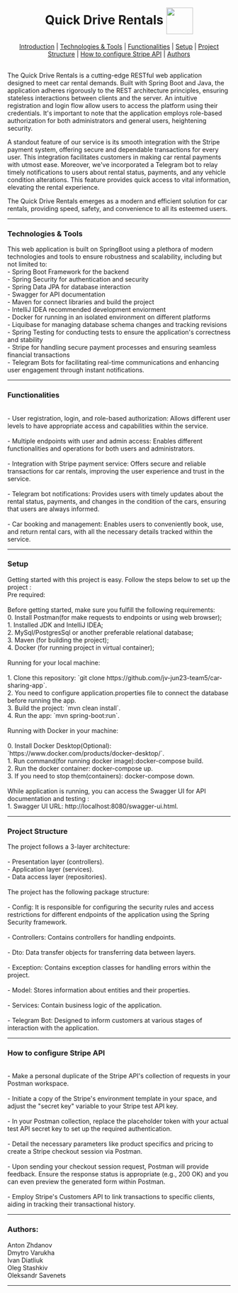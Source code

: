 <div align="center">
    <h1> Quick Drive Rentals <img src="https://drive.google.com/uc?export=view&id=1EzaEiJA7ebELv237AoRqIOCxuVH6TDYL" align="center" width="60" /></h1>
</div>



<div align="center">
    <a href="#introduction">Introduction</a> |
    <a href="#technologies">Technologies & Tools</a> |
    <a href="#functionalities">Functionalities</a> |
    <a href="#setup">Setup</a> |
    <a href="#project structure">Project Structure</a> |
    <a href="#configure stripe api">How to configure Stripe API</a> |
    <a href="#authors">Authors</a>
</div>
   

<div id="introduction">
    <br>
    <p>
       The Quick Drive Rentals is a cutting-edge RESTful web application 
designed to meet car rental demands. Built with Spring Boot and Java, the 
application adheres rigorously to the REST architecture principles, ensuring 
stateless interactions between clients and the server. An intuitive registration 
and login flow allow users to access the platform using their credentials. It's 
important to note that the application employs role-based authorization for both 
administrators and general users, heightening security.

A standout feature of our service is its smooth integration with the Stripe payment 
system, offering secure and dependable transactions for every user. This integration 
facilitates customers in making car rental payments with utmost ease. Moreover, we've 
incorporated a Telegram bot to relay timely notifications to users about rental status, 
payments, and any vehicle condition alterations. This feature provides quick access to vital 
information, elevating the rental experience.

The Quick Drive Rentals emerges as a modern and efficient solution for car rentals, providing 
speed, safety, and convenience to all its esteemed users.
    </p>
</div>
<hr>

<div id="technologies">
    <h3> Technologies & Tools </h3>
    <p>
        This web application is built on SpringBoot using a plethora of modern technologies and tools to ensure 
        robustness and scalability, including but not limited to:
       <br> - Spring Boot Framework for the backend 
       <br> - Spring Security for authentication and security
       <br> - Spring Data JPA for database interaction
       <br> - Swagger for API documentation
       <br> - Maven for connect libraries and build the project
       <br> - IntelliJ IDEA recommended development enviorment
       <br> - Docker for running in an isolated environment on different platforms
       <br> - Liquibase for managing database schema changes and tracking revisions
       <br> - Spring Testing for conducting tests to ensure the application's correctness and stability
       <br> - Stripe for handling secure payment processes and ensuring seamless financial transactions 
       <br> - Telegram Bots for facilitating real-time communications and enhancing user engagement through instant notifications.
</p>
</div>
<hr>

<div id="functionalities">
    <h3> Functionalities </h3>
    <p>
        <br> - User registration, login, and role-based authorization:
        Allows different user levels to have appropriate access and 
        capabilities within the service.<br>
        <br>- Multiple endpoints with user and admin access: 
        Enables different functionalities and operations for both 
        users and administrators.<br>
        <br>- Integration with Stripe payment service: Offers secure
        and reliable transactions for car rentals, improving the user 
        experience and trust in the service.<br>
        <br>- Telegram bot notifications: Provides users with timely 
        updates about the rental status, payments, and changes in the 
        condition of the cars, ensuring that users are always informed.<br>
        <br>- Car booking and management: Enables users to conveniently 
        book, use, and return rental cars, with all the necessary details 
        tracked within the service.<br>
</div>
<hr>

<div id="setup">
    <h3> Setup </h3>
    <p>
        Getting started with this project is easy. Follow the steps below to set up the 
        project :
        <br> Pre required:<br>
        <br> Before getting started, make sure you fulfill the following requirements:
        <br> 0. Install Postman(for make requests to endpoints or using web browser);
        <br> 1. Installed JDK and IntelliJ IDEA;
        <br> 2. MySql/PostgresSql or another preferable relational database;
        <br> 3. Maven (for building the project);
        <br> 4. Docker (for running project in virtual container);<br>
        <br>Running for your local machine:<br>
        <br> 1. Clone this repository: `git clone https://github.com/jv-jun23-team5/car-sharing-app`.
        <br> 2. You need to configure application.properties file to connect the database before running the app.
        <br> 3. Build the project: `mvn clean install`.
        <br> 4. Run the app: `mvn spring-boot:run`.<br>
        <br>Running with Docker in your machine:<br>
        <br> 0. Install Docker Desktop(Optional): `https://www.docker.com/products/docker-desktop/`.
        <br> 1. Run command(for running docker image):docker-compose build.
        <br> 2. Run the docker container: docker-compose up.
        <br> 3. If you need to stop them(containers): docker-compose down.<br>
        <br> While application is running, you can access the Swagger UI for 
         API documentation and testing : 
        <br> 1. Swagger UI URL: http://localhost:8080/swagger-ui.html.
</p>
</div>
<hr>

<div id="project structure">
    <h3> Project Structure </h3>
    <p>
        The project follows a 3-layer architecture:<br>
   <br> - Presentation layer (controllers).
   <br> - Application layer (services).
   <br> - Data access layer (repositories).<br>
        <br>The project has the following package structure:<br>
   <br> - Config: It is responsible for configuring the security 
      rules and access restrictions for different endpoints of the 
      application using the Spring Security framework.<br>
   <br> - Controllers: Contains controllers for handling endpoints.<br>
   <br> - Dto: Data transfer objects for transferring data between layers.<br>
   <br> - Exception: Contains exception classes for handling errors within the project.<br>
   <br> - Model: Stores information about entities and their properties.<br>
   <br> - Services: Contain business logic of the application.<br>
   <br> - Telegram Bot: Designed to inform customers at various stages of interaction with the application.<br>
</p>
</div>
<hr>

<div id="configure stripe api">
    <h3> How to configure Stripe API </h3>
    <p>
        
   <br> - Make a personal duplicate of the 
      Stripe API's collection of requests in your Postman workspace.<br>
   <br> - Initiate a copy of the Stripe's environment template in 
      your space, and adjust the "secret key" variable to your Stripe test API key.<br>
   <br> - In your Postman collection, replace the placeholder token with your actual 
      test API secret key to set up the required authentication.<br>
   <br> - Detail the necessary parameters like product specifics and pricing to 
      create a Stripe checkout session via Postman.<br>
   <br> - Upon sending your checkout session request, Postman will provide feedback. 
      Ensure the response status is appropriate (e.g., 200 OK) and you can even preview 
      the generated form within Postman.<br>
   <br> - Employ Stripe's Customers API to link transactions to specific clients, aiding 
      in tracking their transactional history.<br>
    
  </p>
</div>
<hr>

<div id="authors">
    <h3> Authors: </h3>
    <p>
       Anton Zhdanov<br>
       Dmytro Varukha<br>
       Ivan Diatliuk<br>
       Oleg Stashkiv<br>
       Oleksandr Savenets<br>
    </p>
</div>
<hr>